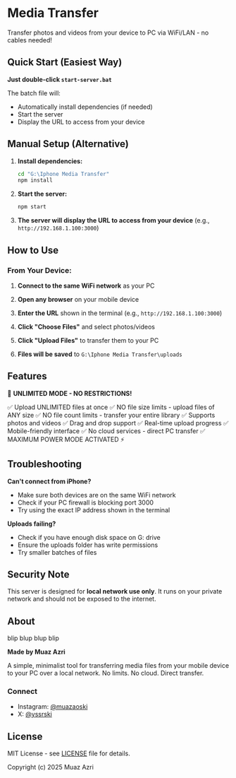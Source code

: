 # Media Transfer

Transfer photos and videos from your device to PC via WiFi/LAN - no cables needed!

## Quick Start (Easiest Way)

**Just double-click `start-server.bat`**

The batch file will:
- Automatically install dependencies (if needed)
- Start the server
- Display the URL to access from your device

## Manual Setup (Alternative)

1. **Install dependencies:**
   ```bash
   cd "G:\Iphone Media Transfer"
   npm install
   ```

2. **Start the server:**
   ```bash
   npm start
   ```

3. **The server will display the URL to access from your device** (e.g., `http://192.168.1.100:3000`)

## How to Use

### From Your Device:

1. **Connect to the same WiFi network** as your PC

2. **Open any browser** on your mobile device

3. **Enter the URL** shown in the terminal (e.g., `http://192.168.1.100:3000`)

4. **Click "Choose Files"** and select photos/videos

5. **Click "Upload Files"** to transfer them to your PC

6. **Files will be saved** to `G:\Iphone Media Transfer\uploads`

## Features

🚀 **UNLIMITED MODE - NO RESTRICTIONS!**

✅ Upload UNLIMITED files at once
✅ NO file size limits - upload files of ANY size
✅ NO file count limits - transfer your entire library
✅ Supports photos and videos
✅ Drag and drop support
✅ Real-time upload progress
✅ Mobile-friendly interface
✅ No cloud services - direct PC transfer
✅ MAXIMUM POWER MODE ACTIVATED ⚡

## Troubleshooting

**Can't connect from iPhone?**
- Make sure both devices are on the same WiFi network
- Check if your PC firewall is blocking port 3000
- Try using the exact IP address shown in the terminal

**Uploads failing?**
- Check if you have enough disk space on G: drive
- Ensure the uploads folder has write permissions
- Try smaller batches of files

## Security Note

This server is designed for **local network use only**. It runs on your private network and should not be exposed to the internet.

## About

blip blup blup blip

**Made by Muaz Azri**

A simple, minimalist tool for transferring media files from your mobile device to your PC over a local network. No limits. No cloud. Direct transfer.

### Connect

- Instagram: [@muazaoski](https://www.instagram.com/muazaoski/)
- X: [@yssrski](https://x.com/yssrski)

## License

MIT License - see [LICENSE](LICENSE) file for details.

Copyright (c) 2025 Muaz Azri
